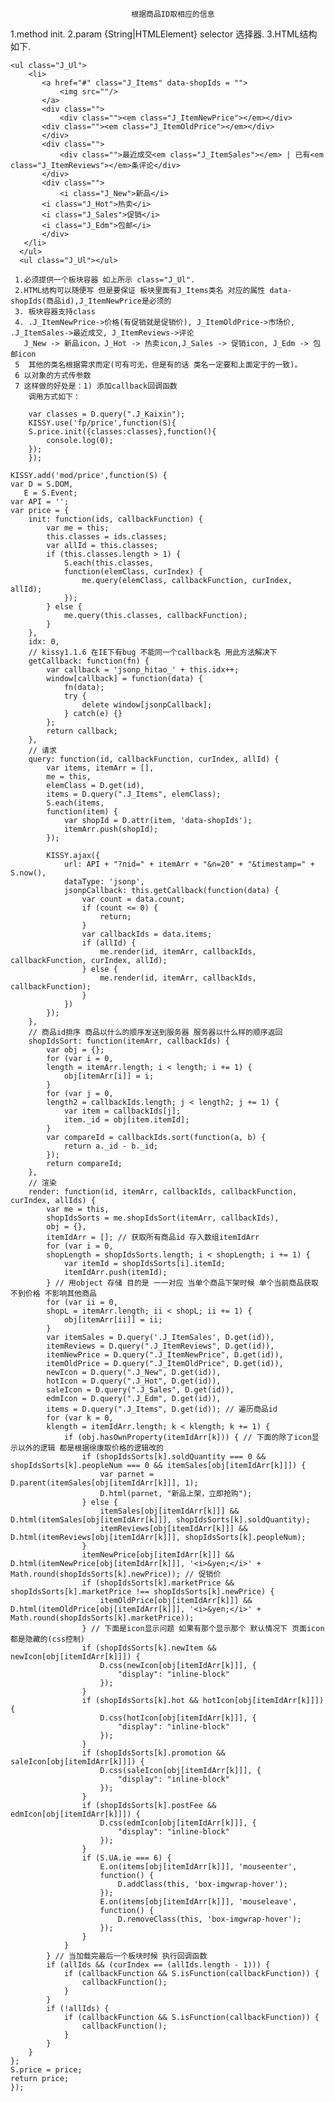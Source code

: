 	
					           根据商品ID取相应的信息
	

1.method init.
2.param {String|HTMLElement} selector 选择器.
3.HTML结构如下.

	<ul class="J_Ul">
	    <li>
	       <a href="#" class="J_Items" data-shopIds = "">
	           <img src=""/>
	       </a>
	       <div class="">
	           <div class=""><em class="J_ItemNewPrice"></em></div>
		   <div class=""><em class="J_ItemOldPrice"></em></div>
	       </div>
	       <div class="">
	           <div class="">最近成交<em class="J_ItemSales"></em> | 已有<em class="J_ItemReviews"></em>条评论</div>
	       </div>
	       <div class="">
	           <i class="J_New">新品</i>
		   <i class="J_Hot">热卖</i>
		   <i class="J_Sales">促销</i>
		   <i class="J_Edm">包邮</i>
	       </div>
	   </li>
      </ul>
      <ul class="J_Ul"></ul>
	
     1.必须提供一个板块容器 如上所示 class="J_Ul". 
     2.HTML结构可以随便写 但是要保证 板块里面有J_Items类名 对应的属性 data-shopIds(商品id),J_ItemNewPrice是必须的
     3. 板块容器支持class  
     4. .J_ItemNewPrice->价格(有促销就是促销价), J_ItemOldPrice->市场价, .J_ItemSales->最近成交, J_ItemReviews->评论 
       J_New -> 新品icon，J_Hot -> 热卖icon,J_Sales -> 促销icon, J_Edm -> 包邮icon
     5  其他的类名根据需求而定(可有可无，但是有的话 类名一定要和上面定于的一致)。
     6 以对象的方式传参数
     7 这样做的好处是：1) 添加callback回调函数
	    调用方式如下：
	    
	    var classes = D.query(".J_Kaixin"); 
	    KISSY.use('fp/price',function(S){
		S.price.init({classes:classes},function(){
		    console.log(0);
		});
	    });

    KISSY.add('mod/price',function(S) {
	var D = S.DOM,
	   E = S.Event;
	var API = '';
	var price = {
		init: function(ids, callbackFunction) {
			var me = this;
			this.classes = ids.classes;
			var allId = this.classes;
			if (this.classes.length > 1) {
				S.each(this.classes,
				function(elemClass, curIndex) {
					me.query(elemClass, callbackFunction, curIndex, allId);
				});
			} else {
				me.query(this.classes, callbackFunction);
			}
		},
		idx: 0,
		// kissy1.1.6 在IE下有bug 不能同一个callback名 用此方法解决下
		getCallback: function(fn) {
			var callback = 'jsonp_hitao_' + this.idx++;
			window[callback] = function(data) {
				fn(data);
				try {
					delete window[jsonpCallback];
				} catch(e) {}
			};
			return callback;
		},
		// 请求
		query: function(id, callbackFunction, curIndex, allId) {
			var items, itemArr = [],
			me = this,
			elemClass = D.get(id),
			items = D.query(".J_Items", elemClass);
			S.each(items,
			function(item) {
				var shopId = D.attr(item, 'data-shopIds');
				itemArr.push(shopId);
			});
		
			KISSY.ajax({
				url: API + "?nid=" + itemArr + "&n=20" + "&timestamp=" + S.now(),
				dataType: 'jsonp',
				jsonpCallback: this.getCallback(function(data) {
					var count = data.count;
					if (count <= 0) {
						return;
					}
					var callbackIds = data.items;
					if (allId) {
						me.render(id, itemArr, callbackIds, callbackFunction, curIndex, allId);
					} else {
						me.render(id, itemArr, callbackIds, callbackFunction);
					}
				})
			});
		},
		// 商品id排序 商品以什么的顺序发送到服务器 服务器以什么样的顺序返回
		shopIdsSort: function(itemArr, callbackIds) {
			var obj = {};
			for (var i = 0,
			length = itemArr.length; i < length; i += 1) {
				obj[itemArr[i]] = i;
			}
			for (var j = 0,
			length2 = callbackIds.length; j < length2; j += 1) {
				var item = callbackIds[j];
				item._id = obj[item.itemId];
			}
			var compareId = callbackIds.sort(function(a, b) {
				return a._id - b._id;
			});
			return compareId;
		},
		// 渲染
		render: function(id, itemArr, callbackIds, callbackFunction, curIndex, allIds) {
			var me = this,
			shopIdsSorts = me.shopIdsSort(itemArr, callbackIds),
			obj = {},
			itemIdArr = []; // 获取所有商品id 存入数组itemIdArr
			for (var i = 0,
			shopLength = shopIdsSorts.length; i < shopLength; i += 1) {
				var itemId = shopIdsSorts[i].itemId;
				itemIdArr.push(itemId);
			} // 用object 存储 目的是 一一对应 当单个商品下架时候 单个当前商品获取不到价格 不影响其他商品 
			for (var ii = 0,
			shopL = itemArr.length; ii < shopL; ii += 1) {
				obj[itemArr[ii]] = ii;
			}
			var itemSales = D.query('.J_ItemSales', D.get(id)),
			itemReviews = D.query(".J_ItemReviews", D.get(id)),
			itemNewPrice = D.query(".J_ItemNewPrice", D.get(id)),
			itemOldPrice = D.query(".J_ItemOldPrice", D.get(id)),
			newIcon = D.query(".J_New", D.get(id)),
			hotIcon = D.query(".J_Hot", D.get(id)),
			saleIcon = D.query(".J_Sales", D.get(id)),
			edmIcon = D.query(".J_Edm", D.get(id)),
			items = D.query(".J_Items", D.get(id)); // 遍历商品id 
			for (var k = 0,
			klength = itemIdArr.length; k < klength; k += 1) {
				if (obj.hasOwnProperty(itemIdArr[k])) { // 下面的除了icon显示以外的逻辑 都是根据徐康取价格的逻辑改的
					if (shopIdsSorts[k].soldQuantity === 0 && shopIdsSorts[k].peopleNum === 0 && itemSales[obj[itemIdArr[k]]]) {
						var parnet = D.parent(itemSales[obj[itemIdArr[k]]], 1);
						D.html(parnet, "新品上架，立即抢购");
					} else {
						itemSales[obj[itemIdArr[k]]] && D.html(itemSales[obj[itemIdArr[k]]], shopIdsSorts[k].soldQuantity);
						itemReviews[obj[itemIdArr[k]]] && D.html(itemReviews[obj[itemIdArr[k]]], shopIdsSorts[k].peopleNum);
					}
					itemNewPrice[obj[itemIdArr[k]]] && D.html(itemNewPrice[obj[itemIdArr[k]]], '<i>&yen;</i>' + Math.round(shopIdsSorts[k].newPrice)); // 促销价
					if (shopIdsSorts[k].marketPrice && shopIdsSorts[k].marketPrice !== shopIdsSorts[k].newPrice) {
						itemOldPrice[obj[itemIdArr[k]]] && D.html(itemOldPrice[obj[itemIdArr[k]]], '<i>&yen;</i>' + Math.round(shopIdsSorts[k].marketPrice));
					} // 下面是icon显示问题 如果有那个显示那个 默认情况下 页面icon都是隐藏的(css控制)
					if (shopIdsSorts[k].newItem && newIcon[obj[itemIdArr[k]]]) {
						D.css(newIcon[obj[itemIdArr[k]]], {
							"display": "inline-block"
						});
					}
					if (shopIdsSorts[k].hot && hotIcon[obj[itemIdArr[k]]]) {
						D.css(hotIcon[obj[itemIdArr[k]]], {
							"display": "inline-block"
						});
					}
					if (shopIdsSorts[k].promotion && saleIcon[obj[itemIdArr[k]]]) {
						D.css(saleIcon[obj[itemIdArr[k]]], {
							"display": "inline-block"
						});
					}
					if (shopIdsSorts[k].postFee && edmIcon[obj[itemIdArr[k]]]) {
						D.css(edmIcon[obj[itemIdArr[k]]], {
							"display": "inline-block"
						});
					}
					if (S.UA.ie === 6) {
						E.on(items[obj[itemIdArr[k]]], 'mouseenter',
						function() {
							D.addClass(this, 'box-imgwrap-hover');
						});
						E.on(items[obj[itemIdArr[k]]], 'mouseleave',
						function() {
							D.removeClass(this, 'box-imgwrap-hover');
						});
					}
				}
			} // 当加载完最后一个板块时候 执行回调函数
			if (allIds && (curIndex == (allIds.length - 1))) {
				if (callbackFunction && S.isFunction(callbackFunction)) {
					callbackFunction();
				}
			}
			if (!allIds) {
				if (callbackFunction && S.isFunction(callbackFunction)) {
					callbackFunction();
				}
			}
		}
	};
	S.price = price;
	return price;
    });
